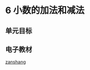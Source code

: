 # 6 小数的加法和减法

## 单元目标



## 电子教材

<Ebook grade="xxsx4b" :pages="71" :paged="81" ></Ebook>

[zanshang](../res/zanshang.md ':include')